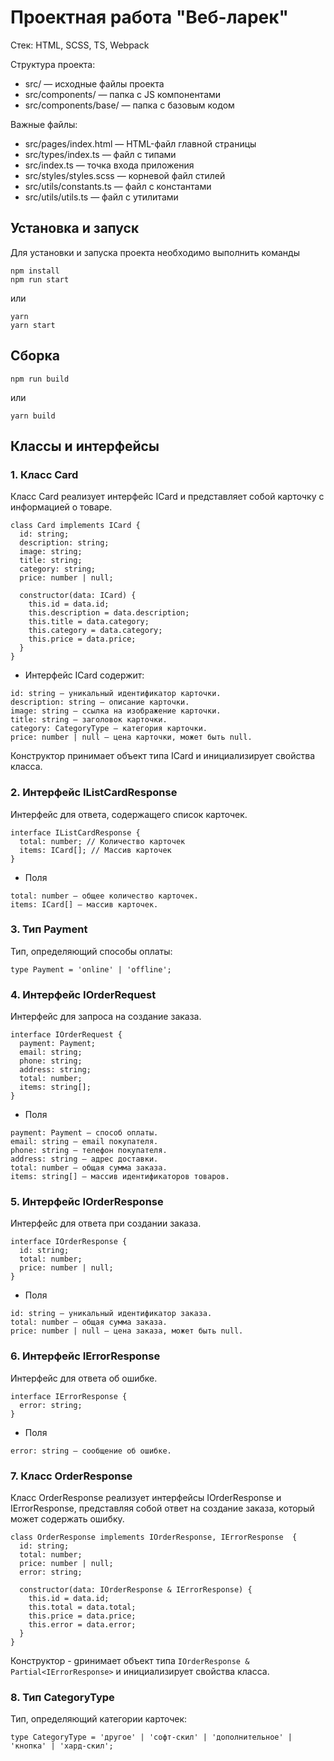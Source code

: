 # Проектная работа "Веб-ларек"

Стек: HTML, SCSS, TS, Webpack

Структура проекта:
- src/ — исходные файлы проекта
- src/components/ — папка с JS компонентами
- src/components/base/ — папка с базовым кодом

Важные файлы:
- src/pages/index.html — HTML-файл главной страницы
- src/types/index.ts — файл с типами
- src/index.ts — точка входа приложения
- src/styles/styles.scss — корневой файл стилей
- src/utils/constants.ts — файл с константами
- src/utils/utils.ts — файл с утилитами

## Установка и запуск
Для установки и запуска проекта необходимо выполнить команды

```
npm install
npm run start
```

или

```
yarn
yarn start
```
## Сборка

```
npm run build
```

или

```
yarn build
```

## Классы и интерфейсы
### 1. Класс Card

Класс Card реализует интерфейс ICard и представляет собой карточку с информацией о товаре.
```
class Card implements ICard {
  id: string;
  description: string;
  image: string;
  title: string;
  category: string;
  price: number | null;

  constructor(data: ICard) {
    this.id = data.id;
    this.description = data.description;
    this.title = data.category;
    this.category = data.category;
    this.price = data.price;
  }
}
```
- Интерфейс ICard cодержит:
```
id: string — уникальный идентификатор карточки.
description: string — описание карточки.
image: string — ссылка на изображение карточки.
title: string — заголовок карточки.
category: CategoryType — категория карточки.
price: number | null — цена карточки, может быть null.
```
Конструктор принимает объект типа ICard и инициализирует свойства класса.

### 2. Интерфейс IListCardResponse
Интерфейс для ответа, содержащего список карточек.
```
interface IListCardResponse {
  total: number; // Количество карточек
  items: ICard[]; // Массив карточек
}
```
- Поля
```
total: number — общее количество карточек.
items: ICard[] — массив карточек.
```
### 3. Тип Payment
Тип, определяющий способы оплаты:
```
type Payment = 'online' | 'offline';
```
### 4. Интерфейс IOrderRequest
Интерфейс для запроса на создание заказа.
```
interface IOrderRequest {
  payment: Payment;
  email: string;
  phone: string;
  address: string;
  total: number;
  items: string[];
}
```
- Поля
```
payment: Payment — способ оплаты.
email: string — email покупателя.
phone: string — телефон покупателя.
address: string — адрес доставки.
total: number — общая сумма заказа.
items: string[] — массив идентификаторов товаров.
```
### 5. Интерфейс IOrderResponse
Интерфейс для ответа при создании заказа.
```
interface IOrderResponse {
  id: string;
  total: number;
  price: number | null;
}
```
- Поля
```
id: string — уникальный идентификатор заказа.
total: number — общая сумма заказа.
price: number | null — цена заказа, может быть null.
```
### 6. Интерфейс IErrorResponse
Интерфейс для ответа об ошибке.
```
interface IErrorResponse {
  error: string;
}
```
- Поля
```
error: string — сообщение об ошибке.
```
### 7. Класс OrderResponse
Класс OrderResponse реализует интерфейсы IOrderResponse и IErrorResponse, представляя собой ответ на создание заказа, который может содержать ошибку.
```
class OrderResponse implements IOrderResponse, IErrorResponse  {
  id: string;
  total: number;
  price: number | null;
  error: string;

  constructor(data: IOrderResponse & IErrorResponse) {
    this.id = data.id;
    this.total = data.total;
    this.price = data.price;
    this.error = data.error;
  }
}
```
Конструктор - gринимает объект типа ```IOrderResponse & Partial<IErrorResponse>``` и инициализирует свойства класса.
### 8. Тип CategoryType
Тип, определяющий категории карточек:
```
type CategoryType = 'другое' | 'софт-скил' | 'дополнительное' | 'кнопка' | 'хард-скил';
```
